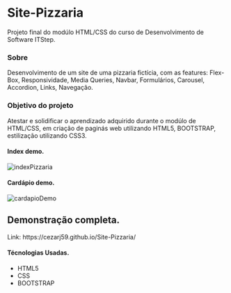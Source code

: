 # Site-Pizzaria
Projeto final do modúlo HTML/CSS do curso de Desenvolvimento de Software ITStep.
<h3>Sobre</h3>
Desenvolvimento de um site de uma pizzaria fictícia, com as features: Flex-Box, Responsividade, Media Queries, Navbar, Formulários, Carousel, Accordion, Links, Navegação. 
<h3>Objetivo do projeto</h3>Atestar e solidificar o aprendizado adquirido durante o modúlo de HTML/CSS, em criação de paginás web utilizando HTML5, BOOTSTRAP, estilização utilizando CSS3.
<h4>Index demo.</h4>

![indexPizzaria](https://user-images.githubusercontent.com/78119622/187560957-3fdf6bf7-72ec-451d-9e80-c19dbbcad33e.png)

<h4>Cardápio demo.</h4>

![cardapioDemo](https://user-images.githubusercontent.com/78119622/187560943-d5b7d8c6-dfa6-489b-afef-9e7b43d5bae5.png)



<h2>Demonstração completa.</h2> Link: https://cezarj59.github.io/Site-Pizzaria/


<h4>Técnologias Usadas.</h4>
<ul>
<li>HTML5</li>
<li>CSS</li>
<li>BOOTSTRAP</li>
<ul>
